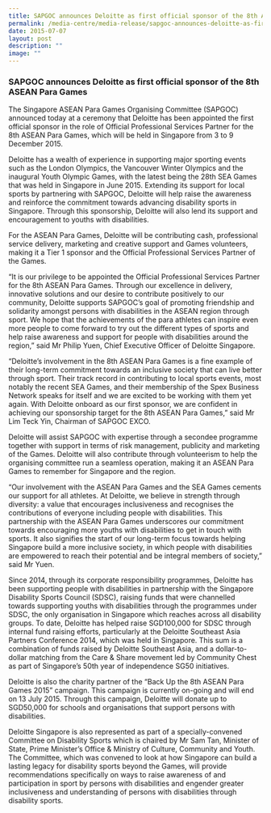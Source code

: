 ```yaml
---
title: SAPGOC announces Deloitte as first official sponsor of the 8th ASEAN Para Games
permalink: /media-centre/media-release/sapgoc-announces-deloitte-as-first-official-sponsor-of-the-8th-asean/
date: 2015-07-07
layout: post
description: ""
image: ""
---
```

### **SAPGOC announces Deloitte as first official sponsor of the 8th ASEAN Para Games**
The Singapore ASEAN Para Games Organising Committee (SAPGOC) announced today at a ceremony that Deloitte has been appointed the first official sponsor in the role of Official Professional Services Partner for the 8th ASEAN Para Games, which will be held in Singapore from 3 to 9 December 2015.

Deloitte has a wealth of experience in supporting major sporting events such as the London Olympics, the Vancouver Winter Olympics and the inaugural Youth Olympic Games, with the latest being the 28th SEA Games that was held in Singapore in June 2015. Extending its support for local sports by partnering with SAPGOC, Deloitte will help raise the awareness and reinforce the commitment towards advancing disability sports in Singapore. Through this sponsorship, Deloitte will also lend its support and encouragement to youths with disabilities. 

For the ASEAN Para Games, Deloitte will be contributing cash, professional service delivery, marketing and creative support and Games volunteers, making it a Tier 1 sponsor and the Official Professional Services Partner of the Games.

“It is our privilege to be appointed the Official Professional Services Partner for the 8th ASEAN Para Games. Through our excellence in delivery, innovative solutions and our desire to contribute positively to our community, Deloitte supports SAPGOC’s goal of promoting friendship and solidarity amongst persons with disabilities in the ASEAN region through sport. We hope that the achievements of the para athletes can inspire even more people to come forward to try out the different types of sports and help raise awareness and support for people with disabilities around the region,” said Mr Philip Yuen, Chief Executive Officer of Deloitte Singapore.

“Deloitte’s involvement in the 8th ASEAN Para Games is a fine example of their long-term commitment towards an inclusive society that can live better through sport. Their track record in contributing to local sports events, most notably the recent SEA Games, and their membership of the Spex Business Network speaks for itself and we are excited to be working with them yet again. With Deloitte onboard as our first sponsor, we are confident in achieving our sponsorship target for the 8th ASEAN Para Games,” said Mr Lim Teck Yin, Chairman of SAPGOC EXCO.

Deloitte will assist SAPGOC with expertise through a secondee programme together with support in terms of risk management, publicity and marketing of the Games. Deloitte will also contribute through volunteerism to help the organising committee run a seamless operation, making it an ASEAN Para Games to remember for Singapore and the region.

“Our involvement with the ASEAN Para Games and the SEA Games cements our support for all athletes. At Deloitte, we believe in strength through diversity: a value that encourages inclusiveness and recognises the contributions of everyone including people with disabilities. This partnership with the ASEAN Para Games underscores our commitment towards encouraging more youths with disabilities to get in touch with sports. It also signifies the start of our long-term focus towards helping Singapore build a more inclusive society, in which people with disabilities are empowered to reach their potential and be integral members of society,” said Mr Yuen.

Since 2014, through its corporate responsibility programmes, Deloitte has been supporting people with disabilities in partnership with the Singapore Disability Sports Council (SDSC), raising funds that were channelled towards supporting youths with disabilities through the programmes under SDSC, the only organisation in Singapore which reaches across all disability groups. To date, Deloitte has helped raise SGD100,000 for SDSC through internal fund raising efforts, particularly at the Deloitte Southeast Asia Partners Conference 2014, which was held in Singapore. This sum is a combination of funds raised by Deloitte Southeast Asia, and a dollar-to-dollar matching from the Care & Share movement led by Community Chest as part of Singapore’s 50th year of independence SG50 initiatives.

Deloitte is also the charity partner of the “Back Up the 8th ASEAN Para Games 2015” campaign. This campaign is currently on-going and will end on 13 July 2015. Through this campaign, Deloitte will donate up to SGD50,000 for schools and organisations that support persons with disabilities.

Deloitte Singapore is also represented as part of a specially-convened Committee on Disability Sports which is chaired by Mr Sam Tan, Minister of State, Prime Minister’s Office & Ministry of Culture, Community and Youth. The Committee, which was convened to look at how Singapore can build a lasting legacy for disability sports beyond the Games, will provide recommendations specifically on ways to raise awareness of and participation in sport by persons with disabilities and engender greater inclusiveness and understanding of persons with disabilities through disability sports.